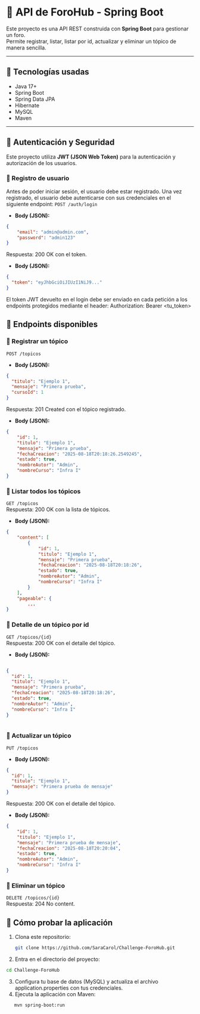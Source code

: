 # 📅 API de ForoHub - Spring Boot

Este proyecto es una API REST construida con **Spring Boot** para gestionar un foro.  
Permite registrar, listar, listar por id, actualizar y eliminar un tópico de manera sencilla.

---

## 🚀 Tecnologías usadas
- Java 17+
- Spring Boot
- Spring Data JPA
- Hibernate
- MySQL 
- Maven

---
## 🔐 Autenticación y Seguridad

Este proyecto utiliza **JWT (JSON Web Token)** para la autenticación y autorización de los usuarios.

### 📌 Registro de usuario
Antes de poder iniciar sesión, el usuario debe estar registrado. Una vez registrado, el usuario debe autenticarse con sus credenciales en el siguiente endpoint:
`POST /auth/login`  
- **Body (JSON):**
```json
{
    "email": "admin@admin.com",
    "password": "admin123"
}
```
Respuesta: 200 OK con el token.
- **Body (JSON):**
```json
{
  "token": "eyJhbGciOiJIUzI1NiJ9..."
}
```

El token JWT devuelto en el login debe ser enviado en cada petición a los endpoints protegidos mediante el header:
Authorization: Bearer <tu_token>


## 📌 Endpoints disponibles

### 🔹 Registrar un tópico
`POST /topicos`  
- **Body (JSON):**
```json
{
  "titulo": "Ejemplo 1",
  "mensaje": "Primera prueba",
  "cursoId": 1
}
```
Respuesta: 201 Created con el tópico registrado.
- **Body (JSON):**
```json
{
    "id": 1,
    "titulo": "Ejemplo 1",
    "mensaje": "Primera prueba",
    "fechaCreacion": "2025-08-18T20:18:26.2549245",
    "estado": true,
    "nombreAutor": "Admin",
    "nombreCurso": "Infra I"
}
```

### 🔹 Listar todos los tópicos
`GET /topicos`  
Respuesta: 200 OK con la lista de tópicos.
- **Body (JSON):**
```json
{
    "content": [
        {
            "id": 1,
            "titulo": "Ejemplo 1",
            "mensaje": "Primera prueba",
            "fechaCreacion": "2025-08-18T20:18:26",
            "estado": true,
            "nombreAutor": "Admin",
            "nombreCurso": "Infra I"
        }
    ],
    "pageable": {
        ...
}
```

### 🔹 Detalle de un tópico por id
`GET /topicos/{id}`  
Respuesta: 200 OK con el detalle del tópico.
- **Body (JSON):**
```json

{
  "id": 1,
  "titulo": "Ejemplo 1",
  "mensaje": "Primera prueba",
  "fechaCreacion": "2025-08-18T20:18:26",
  "estado": true,
  "nombreAutor": "Admin",
  "nombreCurso": "Infra I"
}
 
```

### 🔹 Actualizar un tópico
`PUT /topicos`  
- **Body (JSON):**
```json
{
  "id": 1,
  "titulo": "Ejemplo 1",
  "mensaje": "Primera prueba de mensaje"
}
```
Respuesta: 200 OK con el detalle del tópico.
- **Body (JSON):**
```json
{
    "id": 1,
    "titulo": "Ejemplo 1",
    "mensaje": "Primera prueba de mensaje",
    "fechaCreacion": "2025-08-18T20:20:04",
    "estado": true,
    "nombreAutor": "Admin",
    "nombreCurso": "Infra I"
}
```
### 🔹 Eliminar un tópico 
`DELETE /topicos/{id}`  
Respuesta: 204 No content.

## 🚀 Cómo probar la aplicación

1. Clona este repositorio:  
   ```bash
   git clone https://github.com/SaraCarol/Challenge-ForoHub.git
   ```
2. Entra en el directorio del proyecto:
```bash
cd Challenge-ForoHub
 ```
3. Configura tu base de datos (MySQL) y actualiza el archivo application.properties con tus credenciales.
4. Ejecuta la aplicación con Maven:
```bash
   mvn spring-boot:run
```
